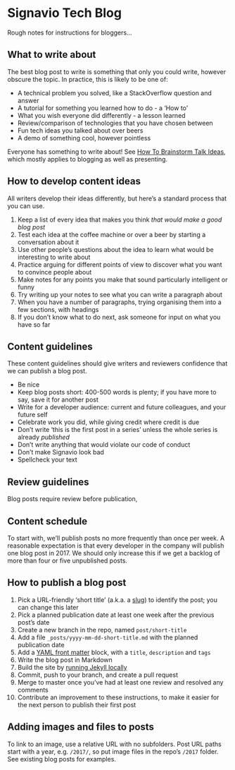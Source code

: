 # Signavio Tech Blog

Rough notes for instructions for bloggers…

## What to write about

The best blog post to write is something that only you could write, however obscure the topic.
In practice, this is likely to be one of:

* A technical problem you solved, like a StackOverflow question and answer
* A tutorial for something you learned how to do - a ‘How to’
* What you wish everyone did differently - a lesson learned
* Review/comparison of technologies that you have chosen between
* Fun tech ideas you talked about over beers
* A demo of something cool, however pointless

Everyone has something to write about!
See [How To Brainstorm Talk Ideas](http://missgeeky.com/2016/11/21/how-to-brainstorm-talk-ideas/), which mostly applies to blogging as well as presenting.

## How to develop content ideas

All writers develop their ideas differently, but here’s a standard process that you can use.

1. Keep a list of every idea that makes you think _that would make a good blog post_
2. Test each idea at the coffee machine or over a beer by starting a conversation about it
3. Use other people’s questions about the idea to learn what would be interesting to write about
4. Practice arguing for different points of view to discover what you want to convince people about
5. Make notes for any points you make that sound particularly intelligent or funny
6. Try writing up your notes to see what you can write a paragraph about
7. When you have a number of paragraphs, trying organising them into a few sections, with headings
8. If you don’t know what to do next, ask someone for input on what you have so far

## Content guidelines

These content guidelines should give writers and reviewers confidence that we can publish a blog post.

* Be nice
* Keep blog posts short: 400-500 words is plenty; if you have more to say, save it for another post
* Write for a developer audience: current and future colleagues, and your future self
* Celebrate work you did, while giving credit where credit is due
* Don’t write ‘this is the first post in a series’ unless the whole series is already _published_
* Don’t write anything that would violate our code of conduct
* Don’t make Signavio look bad
* Spellcheck your text

## Review guidelines

Blog posts require review before publication,

## Content schedule

To start with, we’ll publish posts no more frequently than once per week.
A reasonable expectation is that every developer in the company will publish one blog post in 2017.
We should only increase this if we get a backlog of more than four or five unpublished posts.

## How to publish a blog post

1. Pick a URL-friendly ‘short title’ (a.k.a. a [slug](https://john.do/post-slugs/)) to identify the post; you can change this later
1. Pick a planned publication date at least one week after the previous post’s date
1. Create a new branch in the repo, named `post/short-title`
1. Add a file `_posts/yyyy-mm-dd-short-title.md` with the planned publication date
1. Add a [YAML front matter](https://jekyllrb.com/docs/frontmatter/) block, with a `title`, `description` and `tags`
1. Write the blog post in Markdown
1. Build the site by [running Jekyll locally](https://help.github.com/articles/setting-up-your-github-pages-site-locally-with-jekyll/)
1. Commit, push to your branch, and create a pull request
1. Merge to master once you’ve had at least one review and resolved any comments
1. Contribute an improvement to these instructions, to make it easier for the next person to publish their first post

## Adding images and files to posts

To link to an image, use a relative URL with no subfolders.
Post URL paths start with a year, e.g. `/2017/`, so put image files in the repo’s `/2017` folder.
See existing blog posts for examples.
